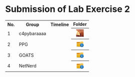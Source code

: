 # Submission of Lab Exercise 2

<table>
  <tr>
    <th>No.</th>
    <th>Group</th>
    <th>Timeline</th>
    <th>Folder</th>
  </tr>
  <tr>
    <td>1</td>
    <td>c4pybaraaaa</td>
    <td></td>
    <th><a href="submissions/lab2/c4pybaraaaaa/" ><img src="../../project/images/trav.gif" width="24px" height="24px"></a></th>
  </tr>
  <tr>
    <td>2</td>
    <td>PPG</td>
    <td></td>
    <th><a href="submissions/lab2" ><img src="../../project/images/folder.png" width="24px" height="24px"></a></th>
  </tr>
  <tr>
    <td>3</td>
    <td>GOATS</td>
    <td></td>
    <th><a href="submissions/lab2/GOATS" ><img src="../../project/images/folder.png" width="24px" height="24px"></a></th>
  </tr>
    <tr>
    <td>4</td>
    <td>NetNerd</td>
    <td></td>
    <th><a href="submissions/lab2" ><img src="../../project/images/folder.png" width="24px" height="24px"></a></th>
  </tr>
</table>

